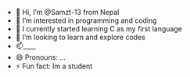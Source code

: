 - 👋 Hi, I’m @Samzt-13 from Nepal
- 👀 I’m interested in programming and coding
- 🌱 I currently started learning C as my first language
- 💞️ I’m looking to learn and explore codes
- 📫____
- 😄 Pronouns: ...
- ⚡ Fun fact: Im a student

<!---
Samzt-13/Samzt-13 is a ✨ special ✨ repository because its `README.md` (this file) appears on your GitHub profile.
You can click the Preview link to take a look at your changes.
--->
